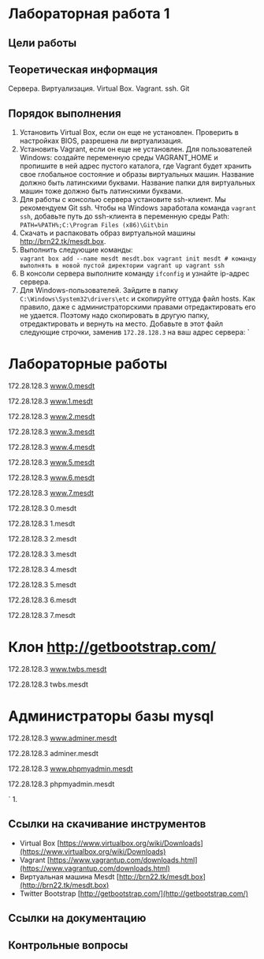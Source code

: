 # Лабораторная работа 1
## Цели работы
## Теоретическая информация
Сервера. Виртуализация. Virtual Box. Vagrant. ssh. Git
## Порядок выполнения
1. Установить Virtual Box, если он еще не установлен. Проверить в настройках BIOS, разрешена ли виртуализация.
1. Установить Vagrant, если он еще не установлен. Для пользователей Windows: создайте переменную среды VAGRANT_HOME и пропишите в ней адрес пустого каталога, где Vagrant будет хранить свое глобальное состояние и образы виртуальных машин. Название должно быть латинскими буквами. Название папки для виртуальных машин тоже должно быть латинскими буквами. 
1. Для работы с консолью сервера установите ssh-клиент. Мы рекомендуем Git ssh. Чтобы на Windows заработала команда `vagrant ssh`, добавьте путь до ssh-клиента в переменную среды Path:  
`PATH=%PATH%;C:\Program Files (x86)\Git\bin`
1. Скачать и распаковать образ виртуальной машины http://brn22.tk/mesdt.box.
1. Выполнить следующие команды:			
`vagrant box add --name mesdt mesdt.box
vagrant init mesdt # команду выполнять в новой пустой директории
vagrant up
vagrant ssh`
1. В консоли сервера выполните команду `ifconfig` и узнайте ip-адрес сервера.
1. Для Windows-пользователей. Зайдите в папку `C:\Windows\System32\drivers\etc` и скопируйте оттуда файл hosts. Как правило, даже с администраторскими правами отредактировать его не удается. Поэтому надо скопировать в другую папку, отредактировать и вернуть на место. Добавьте в этот файл следующие строчки, заменив  `172.28.128.3` на ваш адрес сервера:
`
# Лабораторные работы

172.28.128.3    www.0.mesdt 

172.28.128.3    www.1.mesdt 

172.28.128.3    www.2.mesdt  

172.28.128.3    www.3.mesdt  

172.28.128.3    www.4.mesdt  

172.28.128.3    www.5.mesdt 

172.28.128.3    www.6.mesdt  

172.28.128.3    www.7.mesdt  

172.28.128.3    0.mesdt 

172.28.128.3    1.mesdt 

172.28.128.3    2.mesdt  

172.28.128.3    3.mesdt  

172.28.128.3    4.mesdt  

172.28.128.3    5.mesdt 

172.28.128.3    6.mesdt  

172.28.128.3    7.mesdt 

# Клон http://getbootstrap.com/

172.28.128.3    www.twbs.mesdt  

172.28.128.3    twbs.mesdt  

# Администраторы базы mysql

172.28.128.3    www.adminer.mesdt  

172.28.128.3    adminer.mesdt  

172.28.128.3    www.phpmyadmin.mesdt 

172.28.128.3    phpmyadmin.mesdt

`
1.

## Ссылки на скачивание инструментов
- Virtual Box [https://www.virtualbox.org/wiki/Downloads](https://www.virtualbox.org/wiki/Downloads)
- Vagrant [https://www.vagrantup.com/downloads.html](https://www.vagrantup.com/downloads.html)
- Виртуальная машина Mesdt [http://brn22.tk/mesdt.box](http://brn22.tk/mesdt.box) 
- Twitter Bootstrap [http://getbootstrap.com/](http://getbootstrap.com/)

## Ссылки на документацию

## Контрольные вопросы